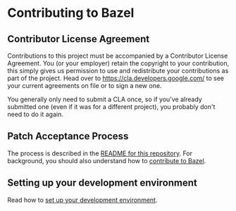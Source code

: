 # Contributing to Bazel

## Contributor License Agreement

Contributions to this project must be accompanied by a Contributor License
Agreement. You (or your employer) retain the copyright to your contribution,
this simply gives us permission to use and redistribute your contributions as
part of the project. Head over to <https://cla.developers.google.com/> to see
your current agreements on file or to sign a new one.

You generally only need to submit a CLA once, so if you've already submitted one
(even if it was for a different project), you probably don't need to do it
again.

## Patch Acceptance Process

The process is described in the [README for this repository](README.md). For
background, you should also understand how to
[contribute to Bazel](https://bazel.build/contributing.html).

## Setting up your development environment

Read how to
[set up your development environment](https://bazel.build/contributing.html).
